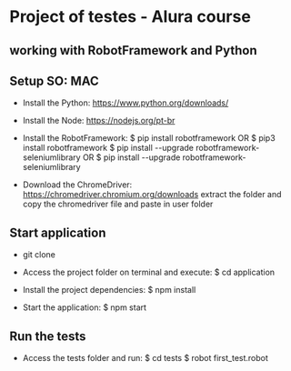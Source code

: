 # Project of testes - Alura course
## working with RobotFramework and Python

## Setup SO: MAC

- Install the Python: https://www.python.org/downloads/

- Install the Node: https://nodejs.org/pt-br

- Install the RobotFramework:
$ pip install robotframework 
OR 
$ pip3 install robotframework
$ pip install --upgrade robotframework-seleniumlibrary
  OR
$ pip install --upgrade robotframework-seleniumlibrary

- Download the ChromeDriver: https://chromedriver.chromium.org/downloads
extract the folder and copy the chromedriver file and paste in user folder

## Start application

- git clone <REPO link>

- Access the project folder on terminal and execute:
$ cd application

- Install the project dependencies:
$ npm install

- Start the application:
$ npm start


## Run the tests

- Access the tests folder and run:
$ cd tests
$ robot first_test.robot